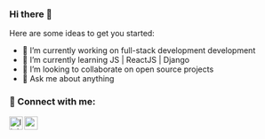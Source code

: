 ### Hi there 👋

Here are some ideas to get you started:

- 🔭 I’m currently working on full-stack development development
- 🌱 I’m currently learning JS | ReactJS | Django
- 👯 I’m looking to collaborate on open source projects
- 💬 Ask me about anything
### 📩 Connect with me:

[<img align="left" alt="linkedin | LinkedIn" width="24px" src="https://raw.githubusercontent.com/peterthehan/peterthehan/master/assets/linkedin.svg" />][linkedin]
[<img align="left" height="24" width="24" src="https://cdn.jsdelivr.net/npm/simple-icons@v4/icons/gmail.svg" />][gmail]

<br />

[linkedin]: https://www.linkedin.com/in/%C3%BClfet-kacay/
[gmail]: mailto:ukacay87@gmail.com
<br />
